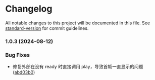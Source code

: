 # Changelog

All notable changes to this project will be documented in this file. See [standard-version](https://github.com/conventional-changelog/standard-version) for commit guidelines.

### 1.0.3 (2024-08-12)


### Bug Fixes

* 修复外部在没有 ready 时直接调用 play，导致首帧一直显示的问题 ([abd03b0](https://github.com/wxad/react-sequence-frame-player/commit/abd03b07c1b377fad8289bbc09c311b41af94f41))
